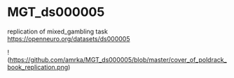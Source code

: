 # MGT_ds000005
replication of mixed_gambling task https://openneuro.org/datasets/ds000005


!(https://github.com/amrka/MGT_ds000005/blob/master/cover_of_poldrack_book_replication.png)
